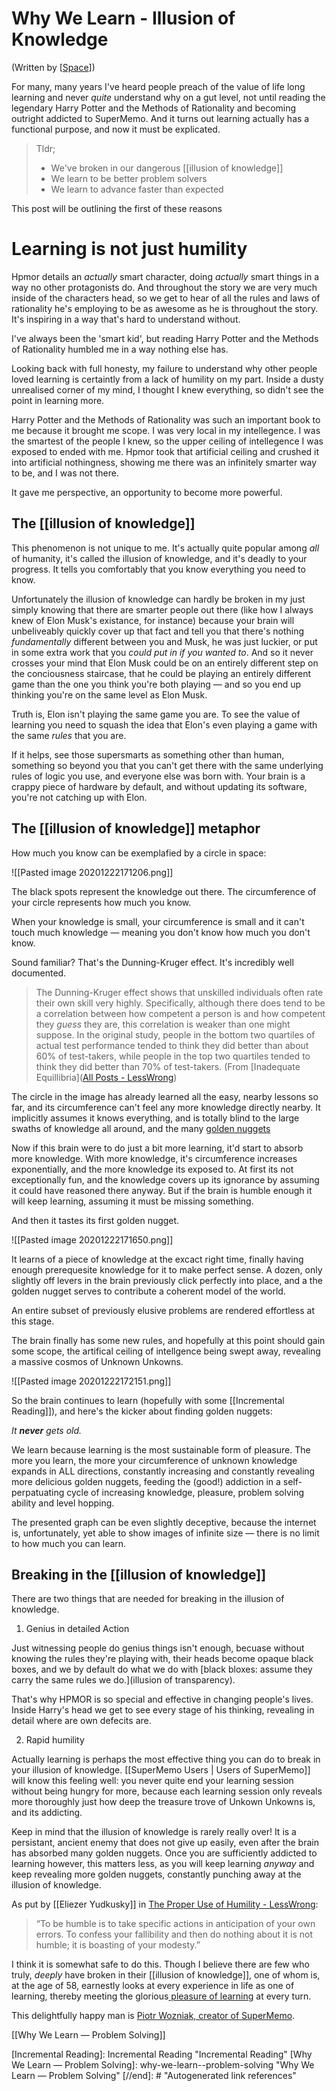 # Why We Learn - Illusion of Knowledge

(Written by [[Space]])



For many, many years I've heard people preach of the value of life long learning and never *quite* understand why on a gut level, not until reading the legendary Harry Potter and the Methods of Rationality and becoming outright addicted to SuperMemo. And it turns out learning actually has a functional purpose, and now it must be explicated.

> Tldr;
> - We've broken in our dangerous [[illusion of knowledge]]
> - We learn to be better problem solvers
> - We learn to advance faster than expected

This post will be outlining the first of these reasons

# Learning is not just humility

Hpmor details an *actually* smart character, doing *actually* smart things in a way no other protagonists do. And throughout the story we are very much inside of the characters head, so we get to hear of all the rules and laws of rationality he's employing to be as awesome as he is throughout the story. It's inspiring in a way that's hard to understand without. 

I've always been the 'smart kid', but reading Harry Potter and the Methods of Rationality humbled me in a way nothing else has.

Looking back with full honesty, my failure to understand why other people loved learning is certaintly from a lack of humility on my part. Inside a dusty unrealised corner of my mind, I thought I knew everything, so didn't see the point in learning more.

Harry Potter and the Methods of Rationality was such an important book to me because it brought me scope. I was very local in my intellegence. I was the smartest of the people I knew, so the upper ceiling of intellegence I was exposed to ended with me. Hpmor took that artificial ceiling and crushed it into artificial nothingness, showing me there was an infinitely smarter way to be, and I was not there. 

It gave me perspective, an opportunity to become more powerful.

## The [[illusion of knowledge]]

This phenomenon is not unique to me. It's actually quite popular among *all* of humanity, it's called the illusion of knowledge, and it's deadly to your progress. It tells you comfortably that you know everything you need to know.

Unfortunately the illusion of knowledge can hardly be broken in my just simply knowing that there are smarter people out there (like how I always knew of Elon Musk's existance, for instance) because your brain will unbeliveably quickly cover up that fact and tell you that there's nothing *fundamentally* different between you and Musk, he was just luckier, or put in some extra work that you *could put in if you wanted to*. And so it never crosses your mind that Elon Musk could be  on an entirely different step on the conciousness staircase, that he could be playing an entirely different game than the one you think you're both playing — and so you end up thinking you're on the same level as Elon Musk. 

Truth is, Elon isn't playing the same game you are. To see the value of learning you need to squash the idea that Elon's even playing a game with the same *rules* that you are. 

If it helps, see those supersmarts as something other than human, something so beyond you that you can't get there with the same underlying rules of logic you use, and everyone else was born with. Your brain is a crappy piece of hardware by default, and without updating its software, you're not catching up with Elon.

## The [[illusion of knowledge]] metaphor

How much you know can be exemplafied by a circle in space:

![[Pasted image 20201222171206.png]]

The black spots represent the knowledge out there. The circumference of your circle represents how much you know.

When your knowledge is small, your circumference is small and it can't touch much knowledge — meaning you don't know how much you don't know. 

Sound familiar? That's the Dunning-Kruger effect. It's incredibly well documented.

> The Dunning-Kruger effect shows that unskilled individuals often rate their own skill very highly. Specifically, although there does tend to be a correlation between how competent a person is and how competent they _guess_ they are, this correlation is weaker than one might suppose. In the original study, people in the bottom two quartiles of actual test performance tended to think they did better than about 60% of test-takers, while people in the top two quartiles tended to think they did better than 70% of test-takers. (From [Inadequate Equillibria]([All Posts - LessWrong](https://www.lesswrong.com/posts/zsG9yKcriht2doRhM/inadequacy-and-modesty))

The circle in the image has already learned all the easy, nearby lessons so far, and its circumference can't feel any more knowledge directly nearby. It implicitly assumes it knows everything, and is totally blind to the large swaths of knowledge all around, and the many [golden nuggets](https://supermemo.guru/wiki/pleasure_of_learning)



Now if this brain were to do just a bit more learning, it'd start to absorb more knowledge. With more knowledge, it's circumference increases exponentially, and the more knowledge its exposed to. At first its not exceptionally fun, and the knowledge covers up its ignorance by assuming it could have reasoned there anyway. But if the brain is humble enough it will keep learning, assuming it must be missing something. 

And then it tastes its first golden nugget. 

![[Pasted image 20201222171650.png]]

It learns of a piece of knowledge at the excact right time, finally having enough prerequesite knowledge for it to make perfect sense. A dozen, only slightly off levers in the brain previously click perfectly into place, and a the golden nugget serves to contribute a coherent model of the world. 

An entire subset of previously elusive problems are rendered effortless at this stage.

The brain finally has some new rules, and hopefully at this point should gain some scope, the artifical ceiling of intellgence being swept away, revealing a massive cosmos of Unknown Unkowns. 

![[Pasted image 20201222172151.png]]

So the brain continues to learn (hopefully with some [[Incremental Reading]]), and here's the kicker about finding golden nuggets:

*It **never** gets old.*

We learn because learning is the most sustainable form of pleasure. The more you learn, the more your circumference of unknown knowledge expands in ALL directions, constantly increasing and constantly revealing more delicious golden nuggets, feeding the (good!) addiction in a self-perpatuating cycle of increasing knowledge, pleasure, problem solving ability and level hopping.

The presented graph can be even slightly deceptive, because the internet is, unfortunately, yet able to show images of infinite size — there is no limit to how much you can learn. 












## Breaking in the [[illusion of knowledge]]

There are two things that are needed for breaking in the illusion of knowledge.

1) Genius in detailed Action

Just witnessing people do genius things isn't enough, becuase without knowing the rules they're playing with, their heads become opaque black boxes, and we by default do what we do with [black bloxes: assume they carry the same rules we do.](illusion of transparency).

That's why HPMOR is so special and effective in changing people's lives. Inside Harry's head we get to see every stage of his thinking, revealing in detail where are own defecits are.




2) Rapid humility

Actually learning is perhaps the most effective thing you can do to break in your illusion of knowledge. [[SuperMemo Users | Users of SuperMemo]] will know this feeling well: you never quite end your learning session without being hungry for more, because each learning session only reveals more thoroughly just how deep the treasure trove of Unkown Unkowns is, and its addicting. 

Keep in mind that the illusion of knowledge is rarely really over! It is a persistant, ancient enemy that does not give up easily, even after the brain has absorbed many golden nuggets. Once you are sufficiently addicted to learning however, this matters less, as you will keep learning *anyway* and keep revealing more golden nuggets, constantly punching away at the illusion of knowledge.

As put by [[Eliezer Yudkusky]] in [The Proper Use of Humility - LessWrong](https://www.lesswrong.com/posts/GrDqnMjhqoxiqpQPw/the-proper-use-of-humility):

> “To be humble is to take specific actions in anticipation of your own errors. To confess your fallibility and then do nothing about it is not humble; it is boasting of your modesty.”

I think it is somewhat safe to do this. Though I believe there are few who truly, *deeply* have broken in their [[illusion of knowledge]], one of whom is, at the age of 58, earnestly looks at every experience in life as one of learning, thereby meeting the glorious[ pleasure of learning](https://supermemo.guru/wiki/pleasure_of_learning) at every turn.

This delightfully happy man is [Piotr Wozniak, creator of SuperMemo](https://supermemo.guru/wiki/Woz).



[[Why We Learn — Problem Solving]]

 
[//begin]: # "Autogenerated link references for markdown compatibility"
[Space]: Space "Space"
[Incremental Reading]: Incremental Reading "Incremental Reading"
[Why We Learn — Problem Solving]: why-we-learn--problem-solving "Why We Learn — Problem Solving"
[//end]: # "Autogenerated link references"